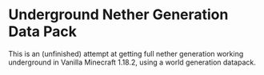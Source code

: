 # Underground Nether Generation Data Pack

This is an (unfinished) attempt at getting full nether generation working underground in Vanilla Minecraft 1.18.2, using a world generation datapack.


